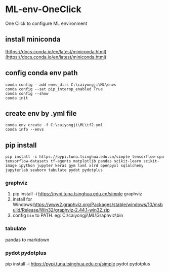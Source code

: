 # ML-env-OneClick
 One Click to configure ML environment

## install miniconda
[https://docs.conda.io/en/latest/miniconda.html](https://docs.conda.io/en/latest/miniconda.html)

## config conda env path
```
conda config --add envs_dirs C:\caiyongji\ML\envs 
conda config --set pip_interop_enabled True
conda config --show
conda init
```
## create env by .yml file
```
conda env create -f C:\caiyongji\ML\tf2.yml 
conda info --envs
```

## pip install 
```
pip install -i https://pypi.tuna.tsinghua.edu.cn/simple tensorflow-cpu tensorflow-datasets tf-agents matplotlib pandas scikit-learn scikit-image ipython jupyter keras gym lxml xlrd openpyxl sqlalchemy jupyterlab seaborn tabulate pydot pydotplus
```

### graphviz
1. pip install -i https://pypi.tuna.tsinghua.edu.cn/simple graphviz
2. install for Windows:https://www2.graphviz.org/Packages/stable/windows/10/msbuild/Release/Win32/graphviz-2.44.1-win32.zip
3. config `bin` to PATH. eg: C:\caiyongji\ML\Graphviz\bin

### tabulate
pandas to markdown

### pydot pydotplus
pip install -i https://pypi.tuna.tsinghua.edu.cn/simple pydot pydotplus
